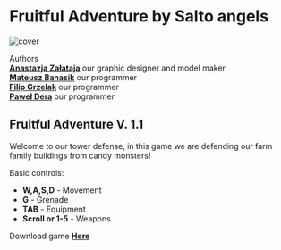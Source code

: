 # Fruitful Adventure by Salto angels
![cover](./gameplay.gif)

Authors  
[**Anastazja Załataja**](https://github.com/Bananasa) our  graphic designer and model maker  
[**Mateusz Banasik**](https://github.com/Bananasa) our programmer  
[**Filip Grzelak**](https://github.com/Bananasa) our programmer  
[**Paweł Dera**](https://github.com/Bananasa) our programmer  


## Fruitful Adventure V. 1.1

Welcome to our tower defense, in this game we are defending our farm family buildings from candy monsters!

Basic controls:
- **W,A,S,D** - Movement
- **G** - Grenade
- **TAB** - Equipment
- **Scroll or 1-5** - Weapons


Download game [**Here**](https://drive.google.com/drive/folders/1iIM1e2dCnZIbMTmhUjMNdBpNJc5fkVYt?usp=sharing")
